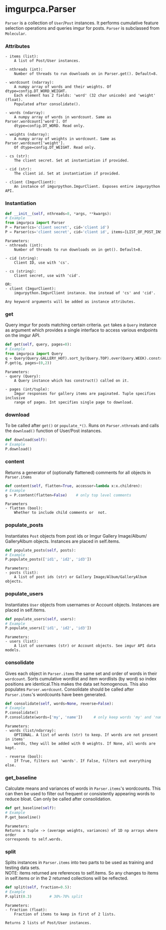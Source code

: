 # imgurpca.Parser
`Parser` is a collection of `User`/`Post` instances. It performs cumulative
feature selection operations and queries imgur for posts. `Parser` is
subclassed from `Molecular`.  

### Attributes
```
- items (list):
    A list of Post/User instances.

- nthreads (int):
    Number of threads to run downloads on in Parser.get(). Default=8.

- wordcount (ndarray):
    A numpy array of words and their weights. Of dtype=config.DT_WORD_WEIGHT.
    Each element has 2 fields: 'word' (32 char unicode) and 'weight' (float).
    Populated after consolidate().

- words (ndarray):
    A numpy array of words in wordcount. Same as Parser.wordcount['word']. Of
    dtype=config.DT_WORD. Read only.

- weights (ndarray):
    A numpy array of weights in wordcount. Same as Parser.wordcount['weight'].
    Of dtype=config.DT_WEIGHT. Read only.

- cs (str):
    The client secret. Set at instantiation if provided.

- cid (str):
    The client id. Set at instantiation if provided.

- client (ImgurClient):
    An instance of imgurpython.ImgurClient. Exposes entire imgurpython API.
```

### Instantiation
```python
def __init__(self, nthreads=8, *args, **kwargs):
# Example
from imgurpca import Parser
P = Parser(cs='client secret', cid='client id')
P = Parser(cs='client secret', cid='client id', items=[LIST_OF_POST_INSTANCES])
```
```
Parameters:
- nthreads (int):
    Number of threads to run downloads on in get(). Default=8.

- cid (string):
    Client ID, use with 'cs'.

- cs (string):
    Client secret, use with 'cid'.

OR:
- client (ImgurClient):
    imgurpython.ImgurClient instance. Use instead of 'cs' and 'cid'.

Any keyword arguments will be added as instance attributes.
```

### get
Query imgur for posts matching certain criteria. `get` takes a `Query` instance
as argument which provides a single interface to access various endpoints on
the imgur API.
```python
def get(self, query, pages=0):
# Example
from imgurpca import Query
q = Query(Query.GALLERY_HOT).sort_by(Query.TOP).over(Query.WEEK).construct()
P.get(q, pages=(0,2))
```
```
Parameters:
- query (Query):
    A Query instance which has construct() called on it.

- pages (int/tuple):
    Imgur responses for gallery items are paginated. Tuple specifies inclusive
    range of pages. Int specifies single page to download.
```

### download
To be called after `get()` or `populate_*()`. Runs on `Parser.nthreads` and
calls the `download()` function of User/Post instances.
```python
def download(self):
# Example
P.download()
```

### content
Returns a generator of (optionally flattened) comments for all objects in
`Parser.items`
```python
def content(self, flatten=True, accessor=lambda x:x.children):
# Example
g = P.content(flatten=False)    # only top level comments
```
```
Parameters
- flatten (bool):
    Whether to include child comments or  not.
```

### populate_posts
Instantiates `Post` objects from post ids or Imgur Gallery Image/Album/
GalleryAlbum objects. Instances are placed in self.items.
```python
def populate_posts(self, posts):
# Example
P.populate_posts(['id1', 'id2', 'id3'])
```
```
Parameters:
- posts (list):
    A list of post ids (str) or Gallery Image/Album/GalleryAlbum objects.
```

### populate_users
Instantiates `User` objects from usernames or Account objects. Instances are
placed in self.items.
```python
def populate_users(self, users):
# Example
P.populate_users(['id1', 'id2', 'id3'])
```
```
Parameters:
- users (list):
    A list of usernames (str) or Account objects. See imgur API data models.
```

### consolidate
Gives each object in `Parser.items` the same set and order of words in their
`wordcount`. Sorts cumulative wordlist and item wordlists (by word) so index
positions are identical.This makes the data set homogenous. This also populates
`Parser.wordcount`. Consolidate should be called after `Parser.items`'s
wordcounts have been generated.
```python
def consolidate(self, words=None, reverse=False):
# Example
P.consolidate()
P.consolidate(words=['my', 'name'])     # only keep words 'my' and 'name'
```
```
Parameters:
- words (list/ndarray):
    OPTIONAL. A list of words (str) to keep. If words are not present in items'
    words, they will be added with 0 weights. If None, all words are kept.

- reverse (bool):
    If True, filters out 'words'. If False, filters out everything else.
```

### get_baseline
Calculate means and variances of words in `Parser.items`'s wordcounts. This
can then be used to filter out frequent or consistently appearing words to
reduce bloat. Can only be called after consolidation.
```python
def get_baseline(self):
# Example
P.get_baseline()
```
```
Parameters:
Returns a tuple -> (average weights, variances) of 1D np arrays where order
corresponds to self.words.
```

### split
Splits instances in `Parser.items` into two parts to be used as training and
testing data sets.  
NOTE: items returned are references to self.items. So any changes to items in
self.items or in the 2 returned collections will be reflected.
```python
def split(self, fraction=0.5):
# Example
P.split(0.3)        # 30%-70% split
```
```
Parameters:
- fraction (float):
    Fraction of items to keep in first of 2 lists.

Returns 2 lists of Post/User instances.
```
